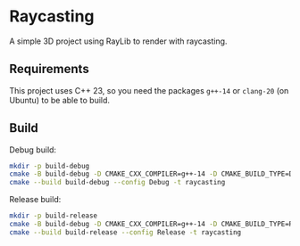 # Raycasting

A simple 3D project using RayLib to render with raycasting.

## Requirements
This project uses C++ 23, so you need the packages `g++-14` or `clang-20` (on Ubuntu) to be able to build.

## Build
Debug build:
```bash
mkdir -p build-debug
cmake -B build-debug -D CMAKE_CXX_COMPILER=g++-14 -D CMAKE_BUILD_TYPE=Debug
cmake --build build-debug --config Debug -t raycasting
```
Release build:
```bash
mkdir -p build-release
cmake -B build-debug -D CMAKE_CXX_COMPILER=g++-14 -D CMAKE_BUILD_TYPE=Release
cmake --build build-release --config Release -t raycasting
```
